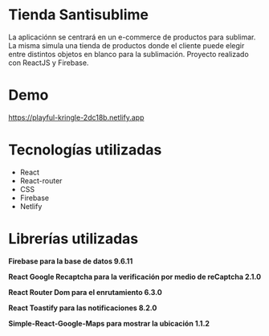 # Tienda Santisublime
La aplicaciónn se centrará en un e-commerce de productos para sublimar. La misma simula una tienda de productos donde el cliente puede elegir entre distintos objetos en blanco para la sublimación.
Proyecto realizado con ReactJS y Firebase.

# Demo
https://playful-kringle-2dc18b.netlify.app

# Tecnologías utilizadas
<ul>
  <li>React</li>
  <li>React-router</li>
  <li>CSS</li>
  <li>Firebase</li>
  <li>Netlify</li>
</ul>


# Librerías utilizadas
**Firebase para la base de datos 9.6.11**

**React Google Recaptcha para la verificación por medio de reCaptcha 2.1.0**

**React Router Dom para el enrutamiento 6.3.0**

**React Toastify para las notificaciones 8.2.0**

**Simple-React-Google-Maps para mostrar la ubicación 1.1.2**


